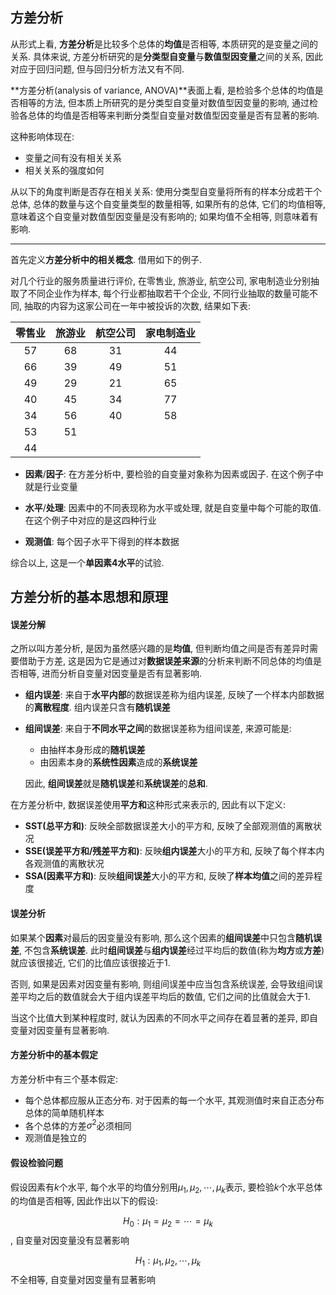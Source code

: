 ## 方差分析

从形式上看, **方差分析**是比较多个总体的**均值**是否相等, 本质研究的是变量之间的关系. 具体来说, 方差分析研究的是**分类型自变量**与**数值型因变量**之间的关系, 因此对应于回归问题, 但与回归分析方法又有不同.

**方差分析(analysis of variance, ANOVA)**表面上看, 是检验多个总体的均值是否相等的方法, 但本质上所研究的是分类型自变量对数值型因变量的影响, 通过检验各总体的均值是否相等来判断分类型自变量对数值型因变量是否有显著的影响.

这种影响体现在:

- 变量之间有没有相关关系
- 相关关系的强度如何

从以下的角度判断是否存在相关关系: 使用分类型自变量将所有的样本分成若干个总体, 总体的数量与这个自变量类型的数量相等, 如果所有的总体, 它们的均值相等, 意味着这个自变量对数值型因变量是没有影响的; 如果均值不全相等, 则意味着有影响.

---

首先定义**方差分析中的相关概念**. 借用如下的例子.

对几个行业的服务质量进行评价, 在零售业, 旅游业, 航空公司, 家电制造业分别抽取了不同企业作为样本, 每个行业都抽取若干个企业, 不同行业抽取的数量可能不同, 抽取的内容为这家公司在一年中被投诉的次数, 结果如下表:

| 零售业 | 旅游业 | 航空公司 | 家电制造业 |
| :----: | :----: | :------: | :--------: |
|   57   |   68   |    31    |     44     |
|   66   |   39   |    49    |     51     |
|   49   |   29   |    21    |     65     |
|   40   |   45   |    34    |     77     |
|   34   |   56   |    40    |     58     |
|   53   |   51   |          |            |
|   44   |        |          |            |
- **因素**/**因子**: 在方差分析中, 要检验的自变量对象称为因素或因子. 在这个例子中就是行业变量

- **水平**/**处理**: 因素中的不同表现称为水平或处理, 就是自变量中每个可能的取值. 在这个例子中对应的是这四种行业

- **观测值**: 每个因子水平下得到的样本数据

综合以上, 这是一个**单因素4水平**的试验.

## 方差分析的基本思想和原理

#### 误差分解

之所以叫方差分析, 是因为虽然感兴趣的是**均值**, 但判断均值之间是否有差异时需要借助于方差, 这是因为它是通过对**数据误差来源**的分析来判断不同总体的均值是否相等, 进而分析自变量对因变量是否有显著影响.

- **组内误差**: 来自于**水平内部**的数据误差称为组内误差, 反映了一个样本内部数据的**离散程度**. 组内误差只含有**随机误差**

- **组间误差**: 来自于**不同水平之间**的数据误差称为组间误差, 来源可能是:

  - 由抽样本身形成的**随机误差**
  - 由因素本身的**系统性因素**造成的**系统误差**

  因此, **组间误差**就是**随机误差**和**系统误差**的**总和**.

在方差分析中, 数据误差使用**平方和**这种形式来表示的, 因此有以下定义:

- **SST(总平方和)**: 反映全部数据误差大小的平方和, 反映了全部观测值的离散状况
- **SSE(误差平方和/残差平方和)**: 反映**组内误差**大小的平方和, 反映了每个样本内各观测值的离散状况
- **SSA(因素平方和)**: 反映**组间误差**大小的平方和, 反映了**样本均值**之间的差异程度

#### 误差分析

如果某个**因素**对最后的因变量没有影响, 那么这个因素的**组间误差**中只包含**随机误差**, 不包含**系统误差**. 此时**组间误差**与**组内误差**经过平均后的数值(称为**均方**或**方差**)就应该很接近, 它们的比值应该很接近于1.

否则, 如果是因素对因变量有影响, 则组间误差中应当包含系统误差, 会导致组间误差平均之后的数值就会大于组内误差平均后的数值, 它们之间的比值就会大于1.

当这个比值大到某种程度时, 就认为因素的不同水平之间存在着显著的差异, 即自变量对因变量有显著影响.

#### 方差分析中的基本假定

方差分析中有三个基本假定:

- 每个总体都应服从正态分布. 对于因素的每一个水平, 其观测值时来自正态分布总体的简单随机样本
- 各个总体的方差$\sigma^2$必须相同
- 观测值是独立的

#### 假设检验问题

假设因素有$k$个水平, 每个水平的均值分别用$\mu_1,\mu_2,\cdots,\mu_k$表示, 要检验$k$个水平总体的均值是否相等, 因此作出以下的假设:

$$H_0: \mu_1=\mu_2=\cdots=\mu_k$$, 自变量对因变量没有显著影响

$$H_1: \mu_1,\mu_2,\cdots,\mu_k$$不全相等, 自变量对因变量有显著影响

